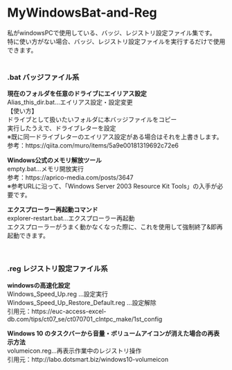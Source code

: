 # MyWindowsBat-and-Reg
私がwindowsPCで使用している、バッジ、レジストリ設定ファイル集です。<br/>
特に使い方がない場合、バッジ、レジストリ設定ファイルを実行するだけで使用できます。<br/>
<br/>
<h3>.bat バッジファイル系</h3>
<p>
<b>現在のフォルダを任意のドライブにエイリアス設定</b><br/>
Alias_this_dir.bat…エイリアス設定・設定変更<br/>
【使い方】<br/>
ドライブとして扱いたいフォルダに本バッジファイルをコピー<br/>
実行したうえで、ドライブレターを設定<br/>
※既に同一ドライブレターのエイリアス設定がある場合はそれを上書きします。<br/>
参考：https://qiita.com/muro/items/5a9e00181319692c72e6
</p>
<p>
<b>Windows公式のメモリ解放ツール</b><br/>
empty.bat…メモリ開放実行<br/>
参考：https://aprico-media.com/posts/3647<br/>
※参考URLに沿って、「Windows Server 2003 Resource Kit Tools」の入手が必要です。<br/>
</p>
<p>
<b>エクスプローラー再起動コマンド</b><br/>
explorer-restart.bat…エクスプローラー再起動<br/>
エクスプローラーがうまく動かなくなった際に、これを使用して強制終了&即再起動できます。<br/>
</p>
<br/>
<h3>.reg レジストリ設定ファイル系</h3>
<p>
<b>windowsの高速化設定</b><br/>
Windows_Speed_Up.reg …設定実行<br/>
Windows_Speed_Up_Restore_Default.reg …設定解除<br/>
引用元：https://euc-access-excel-db.com/tips/ct07_se/ct070701_clntpc_make/1st_config
</p>
<p>
<b>Windows 10 のタスクバーから音量・ボリュームアイコンが消えた場合の再表示方法</b><br/>
volumeicon.reg…再表示作業中のレジストリ操作<br/>
引用元：http://labo.dotsmart.biz/windows10-volumeicon
</p>
